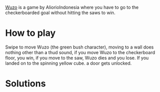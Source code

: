 [Wuzo](https://play.fancade.com/60875DEC5C8D7E59) is a game by AliorioIndonesia where you have to go to the checkerboarded goal without hitting the saws to win.

# How to play
Swipe to move Wuzo (the green bush character), moving to a wall does nothing other than a thud sound, if you move Wuzo to the checkerboard floor, you win, if you move to the saw, Wuzo dies and you lose. If you landed on to the spinning yellow cube. a door gets unlocked.

# Solutions